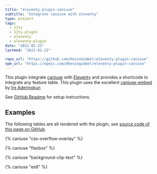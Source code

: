 ```yaml
---
title: "eleventy-plugin-caniuse"
subtitle: "Integrate caniuse with eleventy"
type: project
tags:
  - 11ty
  - 11ty-plugin
  - eleventy
  - eleventy-plugin
date: "2021-01-23"
lastmod: "2021-01-23"

repo_url: "https://github.com/KevinGimbel/eleventy-plugin-caniuse"
npm_url: "https://npmjs.com/@kevingimbel/eleventy-plugin-caniuse"
---
```


This plugin integrate [caniuse](https://caniuse.com/) with [Eleventy](https://11ty.dev/) and provides a shortcode to integrate any feature table. This plugin uses the excellent [caniuse-embed](https://github.com/ireade/caniuse-embed) by [Ire Aderinokun](https://ireaderinokun.com/)

See [GitHub Readme](https://github.com/KevinGimbel/eleventy-plugin-caniuse) for setup instructions.

## Examples

The following tables are all rendered with the plugin, see [source code of this page on GitHub](https://github.com/KevinGimbel/kevingimbel.de/tree/main/src/_projects/2021/eleventy-plugin-caniuse.md).

{% caniuse "css-overflow-overlay" %}

{% caniuse "flexbox" %}

{% caniuse "background-clip-text" %}

{% caniuse "es6" %}